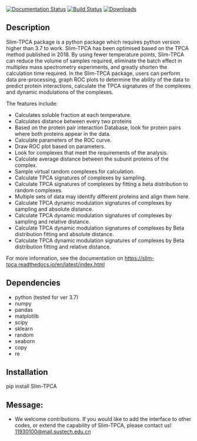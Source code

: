 [![Documentation Status](https://readthedocs.org/projects/slim_tpca/badge/?version=latest)](https://slim_tpca.readthedocs.io/en/latest/?badge=latest)
[![Build Status](https://app.travis-ci.com/mailhexu/slim_tpca.svg?branch=master)](https://app.travis-ci.com/mailhexu/slim_tpca)
[![Downloads](https://pepy.tech/badge/slim_tpca)](https://pepy.tech/project/slim_tpca)

## Description

Slim-TPCA package is a python package which requires python version higher than 3.7 to work. Slim-TPCA has been optimised based on the TPCA method published in 2018. By using fewer temperature points, Slim-TPCA can reduce the volume of samples required, eliminate the batch effect in multiplex mass spectrometry experiments, and greatly shorten the calculation time required. In the Slim-TPCA package, users can perform data pre-processing, graph ROC plots to determine the ability of the data to predict protein interactions, calculate the TPCA signatures of the complexes and dynamic modulations of the complexes.

The features include:
 - Calculates soluble fraction at each temperature.
 - Calculates distance between every two proteins
 - Based on the protein pair interaction Database, look for protein pairs where both proteins appear in the data.
 - Calculate parameters of the ROC curve.
 - Draw ROC plot based on parameters.
 - Look for complexes that meet the requirements of the analysis.
 - Calculate average distance between the subunit proteins of the complex.
 - Sample virtual random complexes for calculation.
 - Calculate TPCA signatures of complexes by sampling. 
 - Calculate TPCA signatures of complexes by fitting a beta distribution to random complexes.
 - Multiple sets of data may identify different proteins and align them here.
 - Calculate TPCA dynamic modulation signatures of complexes by sampling and absolute distance.
 - Calculate TPCA dynamic modulation signatures of complexes by sampling and relative distance.
 - Calculate TPCA dynamic modulation signatures of complexes by Beta distribution fitting and absolute distance.
 - Calculate TPCA dynamic modulation signatures of complexes by Beta distribution fitting and relative distance.

For more information, see the documentation on
 <https://slim-tpca.readthedocs.io/en/latest/index.html>

## Dependencies
* python (tested for ver 3.7)
* numpy 
* pandas 
* matplotlib 
* scipy 
* sklearn
* random 
* seaborn 
* copy
* re

## Installation
pip install Slim-TPCA

## Message:
- We welcome contributions. If you would like to add the interface to other codes, or extend the capability of Slim-TPCA, please contact us! <11930100@mail.sustech.edu.cn>

